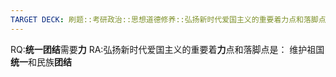 ```yaml
---
TARGET DECK: 刷题::考研政治::思想道德修养::弘扬新时代爱国主义的重要着力点和落脚点
---
```


RQ:**统一团结**需要**力**
RA:弘扬新时代爱国主义的重要着**力**点和落脚点是：
维护祖国**统一**和民族**团结**
